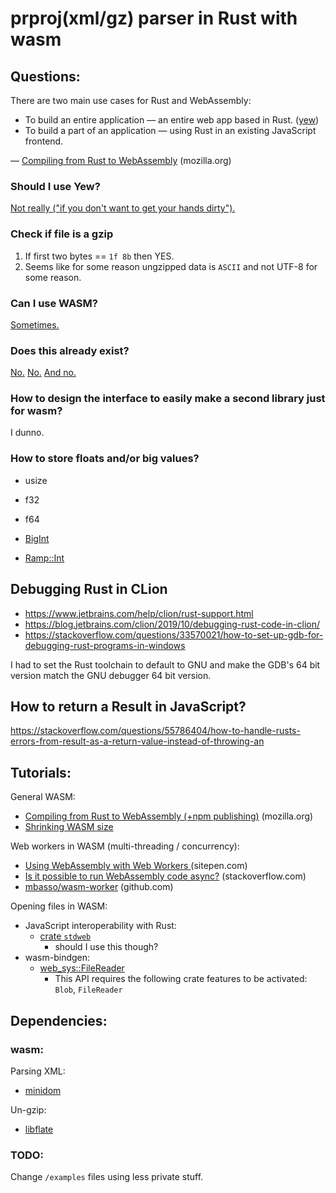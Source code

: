 # prproj(xml/gz) parser in Rust with wasm

## Questions:

There are two main use cases for Rust and WebAssembly:

- To build an entire application — an entire web app based in Rust. ([yew](https://github.com/yewstack/yew))
- To build a part of an application — using Rust in an existing JavaScript frontend.

&mdash; [Compiling from Rust to WebAssembly](https://developer.mozilla.org/en-US/docs/WebAssembly/Rust_to_wasm) (mozilla.org)

### Should I use Yew?

[Not really ("if you don't want to get your hands dirty").](https://medium.com/swlh/building-a-front-app-with-rust-yes-you-can-and-yew-11e7835d768f)

### Check if file is a gzip

1. If first two bytes == `1f 8b` then YES.
2. Seems like for some reason ungzipped data is `ASCII` and not UTF-8 for some reason.

### Can I use WASM?

[Sometimes.](https://caniuse.com/#search=wasm)

### Does this already exist?
[No.](https://crates.io/search?q=prproj) [No.](https://crates.io/search?q=premiere)
[And no.](https://crates.io/search?q=adobe)

### How to design the interface to easily make a second library just for wasm?

I dunno. 

### How to store floats and/or big values?

- usize
- f32
- f64

- [BigInt](https://crates.io/crates/num)
- [Ramp::Int](https://crates.io/crates/num)

## Debugging Rust in CLion

- https://www.jetbrains.com/help/clion/rust-support.html
- https://blog.jetbrains.com/clion/2019/10/debugging-rust-code-in-clion/
- https://stackoverflow.com/questions/33570021/how-to-set-up-gdb-for-debugging-rust-programs-in-windows

I had to set the Rust toolchain to default to GNU and make the GDB's 64 bit version match
the GNU debugger 64 bit version.

## How to return a Result in JavaScript?

https://stackoverflow.com/questions/55786404/how-to-handle-rusts-errors-from-result-as-a-return-value-instead-of-throwing-an

## Tutorials:

General WASM:
- [Compiling from Rust to WebAssembly (+npm publishing)](https://developer.mozilla.org/en-US/docs/WebAssembly/Rust_to_wasm) (mozilla.org)
- [Shrinking WASM size](https://rustwasm.github.io/book/game-of-life/code-size.html#shrinking-wasm-size)

Web workers in WASM (multi-threading / concurrency):

- [Using WebAssembly with Web Workers ](https://www.sitepen.com/blog/using-webassembly-with-web-workers/) (sitepen.com)
- [Is it possible to run WebAssembly code async?](https://stackoverflow.com/questions/50731650/is-it-possible-to-run-webassembly-code-async) (stackoverflow.com)
- [mbasso/wasm-worker](https://github.com/mbasso/wasm-worker) (github.com)

Opening files in WASM:
- JavaScript interoperability with Rust:
  - [crate `stdweb`](https://docs.rs/stdweb/0.4.20/stdweb/)
    - should I use this though?
- wasm-bindgen:
  - [web_sys::FileReader](https://rustwasm.github.io/wasm-bindgen/api/web_sys/struct.FileReader.html)
    - This API requires the following crate features to be activated: `Blob`, `FileReader`


## Dependencies:

### wasm:

Parsing XML:

- [minidom](https://crates.io/crates/minidom)

Un-gzip:

- [libflate](https://crates.io/crates/libflate)


### TODO:

Change `/examples` files using less private stuff.
